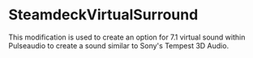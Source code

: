 # SteamdeckVirtualSurround
This modification is used to create an option  for 7.1 virtual sound within Pulseaudio to create a sound similar to Sony's Tempest 3D Audio.
